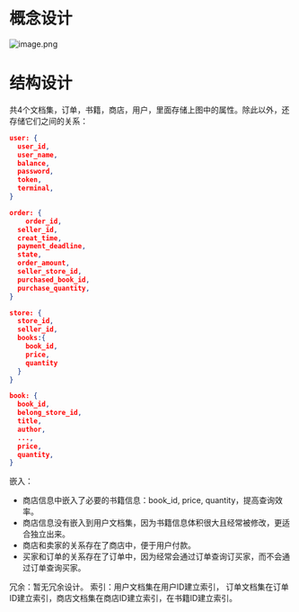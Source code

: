 # 概念设计
![image.png](https://cdn.nlark.com/yuque/0/2023/png/34343420/1697977048969-639c0f11-f734-425a-a76c-4d4e4ed9be86.png#averageHue=%23fbfaf8&clientId=uab65b544-58f0-4&from=paste&height=511&id=u910e226d&originHeight=766&originWidth=941&originalType=binary&ratio=1.5&rotation=0&showTitle=false&size=110609&status=done&style=none&taskId=u2be2c219-6fbd-4a4a-b75b-35873855616&title=&width=627.3333333333334)
# 结构设计
共4个文档集，订单，书籍，商店，用户，里面存储上图中的属性。除此以外，还存储它们之间的关系：
```json
user: {
  user_id,
  user_name,
  balance,
  password,
  token,
  terminal,
}

order: {
	order_id,
  seller_id,
  creat_time,
  payment_deadline,
  state,
  order_amount,
  seller_store_id,
  purchased_book_id,
  purchase_quantity,
}

store: {
  store_id,
  seller_id,
  books:{
    book_id,
    price,
    quantity
  }
}

book: {
  book_id,
  belong_store_id,
  title,
  author,
  ...,
  price,
  quantity,
} 
```
嵌入：

- 商店信息中嵌入了必要的书籍信息：book_id, price, quantity，提高查询效率。
- 商店信息没有嵌入到用户文档集，因为书籍信息体积很大且经常被修改，更适合独立出来。
- 商店和卖家的关系存在了商店中，便于用户付款。
- 买家和订单的关系存在了订单中，因为经常会通过订单查询订买家，而不会通过订单查询买家。

冗余：暂无冗余设计。
索引：用户文档集在用户ID建立索引， 订单文档集在订单ID建立索引，商店文档集在商店ID建立索引，在书籍ID建立索引。

